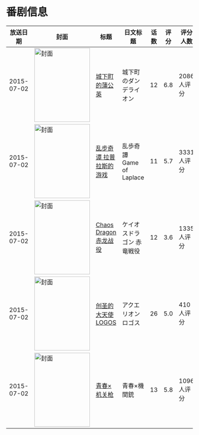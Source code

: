 # 番剧信息

|放送日期|封面|标题|日文标题|话数|评分|评分人数|
|---|---|---|---|---|---|---|
|2015-07-02|<img src="//lain.bgm.tv/pic/cover/c/e4/00/117556_A0YTI.jpg" alt="封面" style="width:150px;height:200px;object-fit:cover;">|[城下町的蒲公英](https://bangumi.tv/subject/117556)|城下町のダンデライオン|12|6.8|2086人评分|
|2015-07-02|<img src="//lain.bgm.tv/pic/cover/c/c4/2d/118785_RrA1D.jpg" alt="封面" style="width:150px;height:200px;object-fit:cover;">|[乱步奇谭 拉普拉斯的游戏](https://bangumi.tv/subject/118785)|乱歩奇譚 Game of Laplace|11|5.7|3331人评分|
|2015-07-02|<img src="//lain.bgm.tv/pic/cover/c/bc/29/125917_ZZG1w.jpg" alt="封面" style="width:150px;height:200px;object-fit:cover;">|[Chaos Dragon 赤龙战役](https://bangumi.tv/subject/125917)|ケイオスドラゴン 赤竜戦役|12|3.6|1335人评分|
|2015-07-02|<img src="//lain.bgm.tv/pic/cover/c/75/27/126024_uGE8A.jpg" alt="封面" style="width:150px;height:200px;object-fit:cover;">|[创圣的大天使LOGOS](https://bangumi.tv/subject/126024)|アクエリオンロゴス|26|5.0|410人评分|
|2015-07-02|<img src="//lain.bgm.tv/pic/cover/c/b1/7b/126779_2X958.jpg" alt="封面" style="width:150px;height:200px;object-fit:cover;">|[青春×机关枪](https://bangumi.tv/subject/126779)|青春×機関銃|13|5.8|1096人评分|
